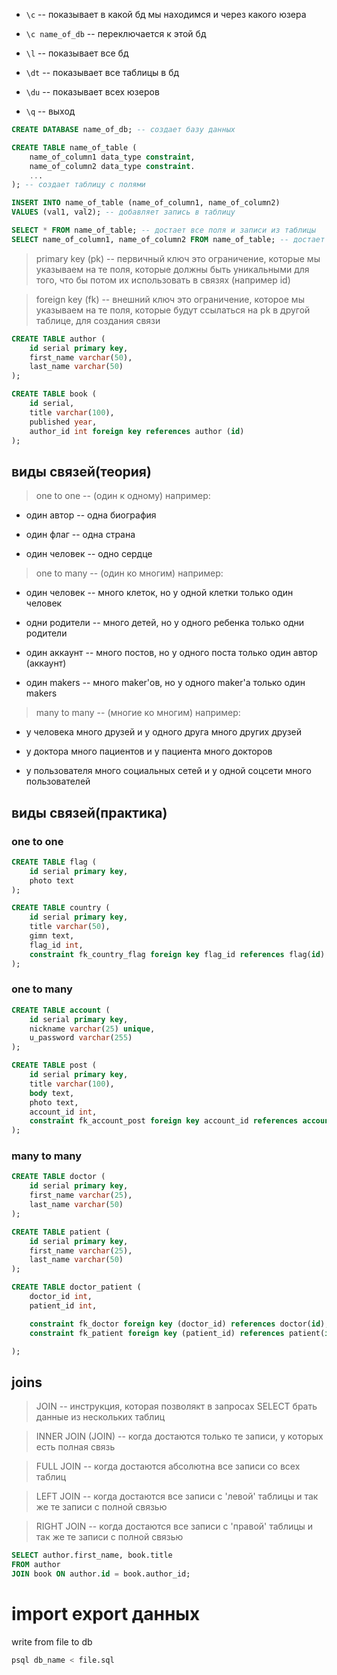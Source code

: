 * `\c` -- показывает в какой бд мы находимся и через какого юзера

* `\c name_of_db` -- переключается к этой бд

* `\l` -- показывает все бд

* `\dt` -- показывает все таблицы в бд

* `\du` -- показывает всех юзеров

* `\q` -- выход

```sql
CREATE DATABASE name_of_db; -- создает базу данных
```

```sql
CREATE TABLE name_of_table (
    name_of_column1 data_type constraint,
    name_of_column2 data_type constraint.
    ...
); -- создает таблицу с полями
```
```sql
INSERT INTO name_of_table (name_of_column1, name_of_column2)
VALUES (val1, val2); -- добавляет запись в таблицу
```

```sql
SELECT * FROM name_of_table; -- достает все поля и записи из таблицы
SELECT name_of_column1, name_of_column2 FROM name_of_table; -- достает только указанные столбцы из таблицы
```

> primary key (pk) -- первичный ключ
> это ограничение, которые мы указываем на те поля, которые должны быть уникальными для того, что бы потом их использовать в связях (например id)

> foreign key (fk) -- внешний ключ
> это ограничение, которое мы указываем на те поля, которые будут ссылаться на pk в другой таблице, для создания связи

```sql
CREATE TABLE author (
    id serial primary key,
    first_name varchar(50),
    last_name varchar(50)
);

CREATE TABLE book (
    id serial,
    title varchar(100),
    published year,
    author_id int foreign key references author (id)
);
```
## виды связей(теория)
> one to one -- (один к одному)
например:

* один автор -- одна биография

* один флаг -- одна страна

* один человек -- одно сердце


> one to many -- (один ко многим)
например:

* один человек -- много клеток, но у одной клетки только один человек

* одни родители -- много детей, но у одного ребенка только одни родители

* один аккаунт -- много постов, но у одного поста только один автор (аккаунт)

* один makers -- много maker'ов, но у одного maker'a только один makers


> many to many -- (многие ко многим)
например:

* у человека много друзей и у одного друга много других друзей

* у доктора много пациентов и у пациента много докторов

* у пользователя много социальных сетей и у одной соцсети много пользователей


## виды связей(практика)
### one to one
```sql
CREATE TABLE flag (
    id serial primary key,
    photo text
);

CREATE TABLE country (
    id serial primary key,
    title varchar(50),
    gimn text,
    flag_id int,
    constraint fk_country_flag foreign key flag_id references flag(id)
);
```

### one to many
```sql
CREATE TABLE account (
    id serial primary key,
    nickname varchar(25) unique,
    u_password varchar(255)
);

CREATE TABLE post (
    id serial primary key,
    title varchar(100),
    body text,
    photo text,
    account_id int,
    constraint fk_account_post foreign key account_id references account(id)
);
```

### many to many
```sql
CREATE TABLE doctor (
    id serial primary key,
    first_name varchar(25),
    last_name varchar(50)
);

CREATE TABLE patient (
    id serial primary key,
    first_name varchar(25),
    last_name varchar(50)
);

CREATE TABLE doctor_patient (
    doctor_id int,
    patient_id int,

    constraint fk_doctor foreign key (doctor_id) references doctor(id),
    constraint fk_patient foreign key (patient_id) references patient(id)

);
```

## joins
> JOIN -- инструкция, которая позволякт в запросах SELECT брать данные из нескольких таблиц

> INNER JOIN (JOIN) -- когда достаются только те записи, у которых есть полная связь

> FULL JOIN -- когда достаются абсолютна все записи со всех таблиц

> LEFT JOIN -- когда достаются все записи с 'левой' таблицы и так же те записи с полной связью

> RIGHT JOIN -- когда достаются все записи с 'правой' таблицы и так же те записи с полной связью

```sql
SELECT author.first_name, book.title
FROM author
JOIN book ON author.id = book.author_id;
```

# import export данных
write from file to db
```bash
psql db_name < file.sql
```
```bash

```